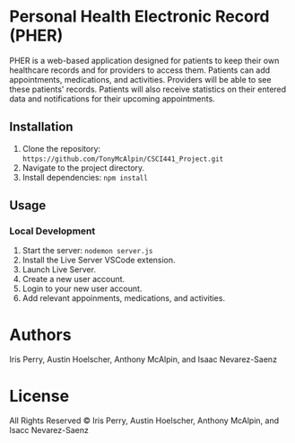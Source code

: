 # Personal Health Electronic Record (PHER)

PHER is a web-based application designed for patients to keep their own healthcare records and for providers to access them. Patients can add appointments, medications, and activities. Providers will be able to see these patients' records. Patients will also receive statistics on their entered data and notifications for their upcoming appointments.

## Installation
1. Clone the repository: `https://github.com/TonyMcAlpin/CSCI441_Project.git`
2. Navigate to the project directory.
3. Install dependencies: `npm install`

## Usage

### Local Development
1. Start the server: `nodemon server.js`
2. Install the Live Server VSCode extension.
3. Launch Live Server.
4. Create a new user account.
5. Login to your new user account.
6. Add relevant appoinments, medications, and activities.

# Authors
Iris Perry, Austin Hoelscher, Anthony McAlpin, and Isaac Nevarez-Saenz

# License
All Rights Reserved © Iris Perry, Austin Hoelscher, Anthony McAlpin, and Isacc Nevarez-Saenz
